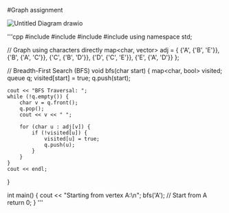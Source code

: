 #Graph assignment

![Untitled Diagram drawio](https://github.com/user-attachments/assets/e7d312f5-edc3-4307-a45f-54eec612a24f)


'''cpp
#include <iostream>
#include <queue>
#include <map>
#include <vector>
using namespace std;

// Graph using characters directly
map<char, vector<char>> adj = {
    {'A', {'B', 'E'}},
    {'B', {'A', 'C'}},
    {'C', {'B', 'D'}},
    {'D', {'C', 'E'}},
    {'E', {'A', 'D'}}
};

// Breadth-First Search (BFS)
void bfs(char start) {
    map<char, bool> visited;
    queue<char> q;
    visited[start] = true;
    q.push(start);

    cout << "BFS Traversal: ";
    while (!q.empty()) {
        char v = q.front();
        q.pop();
        cout << v << " ";

        for (char u : adj[v]) {
            if (!visited[u]) {
                visited[u] = true;
                q.push(u);
            }
        }
    }
    cout << endl;
}

int main() {
    cout << "Starting from vertex A:\n";
    bfs('A'); // Start from A
    return 0;
}
'''
